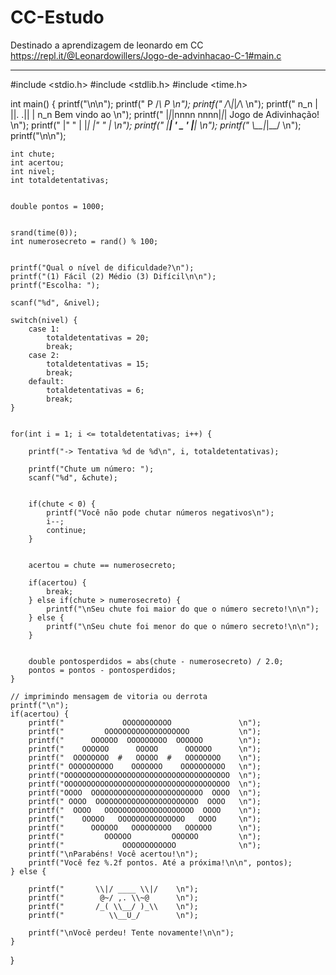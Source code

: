 # CC-Estudo
Destinado a aprendizagem de leonardo em CC
https://repl.it/@Leonardowillers/Jogo-de-advinhacao-C-1#main.c






******************************************************************************************************************************************************************

#include <stdio.h>
#include <stdlib.h>
#include <time.h>

int main() {
    printf("\n\n");
    printf("          P  /_\\  P                              \n");
    printf("         /_\\_|_|_/_\\                            \n");
    printf("     n_n | ||. .|| | n_n         Bem vindo ao     \n");
    printf("     |_|_|nnnn nnnn|_|_|     Jogo de Adivinhação! \n");
    printf("    |\" \"  |  |_|  |\"  \" |                     \n");
    printf("    |_____| ' _ ' |_____|                         \n");
    printf("          \\__|_|__/                              \n");
    printf("\n\n");

    int chute;
    int acertou;
    int nivel;
    int totaldetentativas;

 
    double pontos = 1000;

  
    srand(time(0));
    int numerosecreto = rand() % 100;

  
    printf("Qual o nível de dificuldade?\n");
    printf("(1) Fácil (2) Médio (3) Difícil\n\n");
    printf("Escolha: ");

    scanf("%d", &nivel);

    switch(nivel) {
        case 1: 
            totaldetentativas = 20;
            break;
        case 2:
            totaldetentativas = 15;
            break;
        default:
            totaldetentativas = 6;
            break;
    }


    for(int i = 1; i <= totaldetentativas; i++) {

        printf("-> Tentativa %d de %d\n", i, totaldetentativas);

        printf("Chute um número: ");
        scanf("%d", &chute);

      
        if(chute < 0) {
            printf("Você não pode chutar números negativos\n");
            i--;
            continue;
        }

    
        acertou = chute == numerosecreto;

        if(acertou) {
            break;
        } else if(chute > numerosecreto) {
            printf("\nSeu chute foi maior do que o número secreto!\n\n");
        } else {
            printf("\nSeu chute foi menor do que o número secreto!\n\n");
        }


        double pontosperdidos = abs(chute - numerosecreto) / 2.0;
        pontos = pontos - pontosperdidos;
    }

    // imprimindo mensagem de vitoria ou derrota
    printf("\n");
    if(acertou) {
        printf("             OOOOOOOOOOO               \n");
        printf("         OOOOOOOOOOOOOOOOOOO           \n");
        printf("      OOOOOO  OOOOOOOOO  OOOOOO        \n");
        printf("    OOOOOO      OOOOO      OOOOOO      \n");
        printf("  OOOOOOOO  #   OOOOO  #   OOOOOOOO    \n");
        printf(" OOOOOOOOOO    OOOOOOO    OOOOOOOOOO   \n");
        printf("OOOOOOOOOOOOOOOOOOOOOOOOOOOOOOOOOOOOO  \n");
        printf("OOOOOOOOOOOOOOOOOOOOOOOOOOOOOOOOOOOOO  \n");
        printf("OOOO  OOOOOOOOOOOOOOOOOOOOOOOOO  OOOO  \n");
        printf(" OOOO  OOOOOOOOOOOOOOOOOOOOOOO  OOOO   \n");
        printf("  OOOO   OOOOOOOOOOOOOOOOOOOO  OOOO    \n");
        printf("    OOOOO   OOOOOOOOOOOOOOO   OOOO     \n");
        printf("      OOOOOO   OOOOOOOOO   OOOOOO      \n");
        printf("         OOOOOO         OOOOOO         \n");
        printf("             OOOOOOOOOOOO              \n");
        printf("\nParabéns! Você acertou!\n");
        printf("Você fez %.2f pontos. Até a próxima!\n\n", pontos);
    } else {

        printf("       \\|/ ____ \\|/    \n");   
        printf("        @~/ ,. \\~@      \n");   
        printf("       /_( \\__/ )_\\    \n");   
        printf("          \\__U_/        \n");

        printf("\nVocê perdeu! Tente novamente!\n\n");
    }


}
